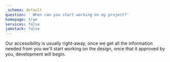 ```yaml
---
_schema: default
question: ' When can you start working on my project?'
homepage: true
services: false
jamstack: false
---
```

Our accessibility is usually right-away, once we get all the information needed from you we'll start working on the design, once that it approved by you, development will begin.